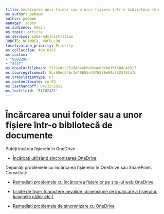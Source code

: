 ```yaml
---
title: Încărcarea unui folder sau a unor fișiere într-o bibliotecă de documente
ms.author: pebaum
author: pebaum
manager: scotv
ms.audience: Admin
ms.topic: article
ms.service: o365-administration
ROBOTS: NOINDEX, NOFOLLOW
localization_priority: Priority
ms.collection: Adm_O365
ms.custom:
- "9002296"
- "4447"
ms.openlocfilehash: 57f2c0cc7315684eb0d00ae60c6035f604c48017
ms.sourcegitcommit: 8bc60ec34bc1e40685e3976576e04a2623f63a7c
ms.translationtype: HT
ms.contentlocale: ro-RO
ms.lasthandoff: 04/15/2021
ms.locfileid: "51782451"
---
```

# <a name="upload-a-folder-or-files-to-a-document-library"></a>Încărcarea unui folder sau a unor fișiere într-o bibliotecă de documente

Puteți încărca fișierele în OneDrive

- [Încărcați utilizând sincronizarea OneDrive](https://support.office.com/article/sync-files-with-onedrive-in-windows-615391c4-2bd3-4aae-a42a-858262e42a49)

Depanați problemele cu încărcarea fișierelor în OneDrive sau SharePoint. Consultați:

- [Remediați problemele cu încărcarea fișierelor pe site-ul web OneDrive](https://support.office.com/article/Fix-problems-uploading-files-on-the-OneDrive-website-9afcc4a0-e344-4bc9-9c9d-59d3e802247e)

- [Limite de fișier (caractere nevalide, dimensiune de încărcare a fișierului, lungimile căilor etc.)](https://support.office.com/article/invalid-file-names-and-file-types-in-onedrive-onedrive-for-business-and-sharepoint-64883a5d-228e-48f5-b3d2-eb39e07630fa)

- [Remediați problemele de sincronizare cu OneDrive](https://support.office.com/article/Fix-OneDrive-sync-problems-83ab0d8a-8400-45b0-8dcf-dc8aa8a6bcf8)

